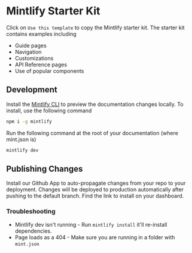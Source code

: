 # Mintlify Starter Kit

Click on `Use this template` to copy the Mintlify starter kit. The starter kit contains
examples including

- Guide pages
- Navigation
- Customizations
- API Reference pages
- Use of popular components

## Development

Install the [Mintlify CLI](https://www.npmjs.com/package/mintlify) to preview the
documentation changes locally. To install, use the following command

```sh
npm i -g mintlify
```

Run the following command at the root of your documentation (where mint.json is)

```sh
mintlify dev
```

## Publishing Changes

Install our Github App to auto-propagate changes from your repo to your deployment.
Changes will be deployed to production automatically after pushing to the default
branch. Find the link to install on your dashboard.

### Troubleshooting

- Mintlify dev isn't running - Run `mintlify install` it'll re-install dependencies.
- Page loads as a 404 - Make sure you are running in a folder with `mint.json`
